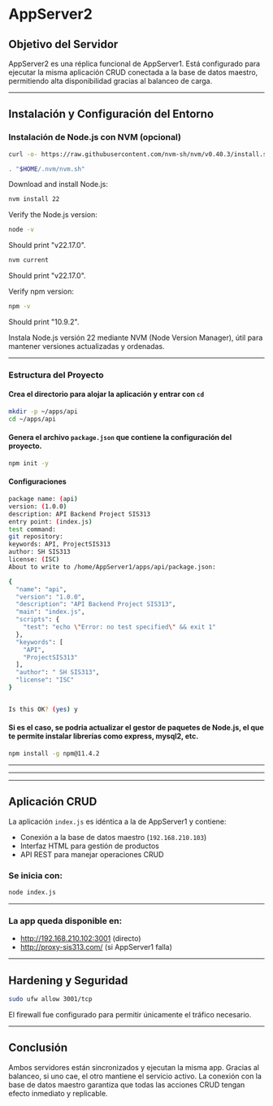 #  AppServer2 

##  Objetivo del Servidor

AppServer2 es una réplica funcional de AppServer1. Está configurado para ejecutar la misma aplicación CRUD conectada a la base de datos maestro, permitiendo alta disponibilidad gracias al balanceo de carga.

---

##  Instalación y Configuración del Entorno

###  Instalación de Node.js con NVM (opcional)

```bash
curl -o- https://raw.githubusercontent.com/nvm-sh/nvm/v0.40.3/install.sh | bash
```
```bash
. "$HOME/.nvm/nvm.sh"
```
Download and install Node.js:
```bash
nvm install 22
```

Verify the Node.js version:
```bash
node -v
```
Should print "v22.17.0".

```bash
nvm current
```
Should print "v22.17.0".

Verify npm version:
```bash
npm -v
```
Should print "10.9.2".

Instala Node.js versión 22 mediante NVM (Node Version Manager), útil para mantener versiones actualizadas y ordenadas.

---

###  Estructura del Proyecto
#### Crea el directorio para alojar la aplicación y entrar con `cd`

```bash
mkdir -p ~/apps/api
cd ~/apps/api
```
#### Genera el archivo `package.json` que contiene la configuración del proyecto.
```bash
npm init -y
```
#### Configuraciones 
```bash
package name: (api)
version: (1.0.0)
description: API Backend Project SIS313
entry point: (index.js)
test command:
git repository:
keywords: API, ProjectSIS313
author: SH SIS313
license: (ISC)
About to write to /home/AppServer1/apps/api/package.json:

{
  "name": "api",
  "version": "1.0.0",
  "description": "API Backend Project SIS313",
  "main": "index.js",
  "scripts": {
    "test": "echo \"Error: no test specified\" && exit 1"
  },
  "keywords": [
    "API",
    "ProjectSIS313"
  ],
  "author": " SH SIS313",
  "license": "ISC"
}


Is this OK? (yes) y
```
#### Si es el caso, se podria actualizar el gestor de paquetes de Node.js, el que te permite instalar librerías como express, mysql2, etc.
```bash
npm install -g npm@11.4.2
```
---
---

---

##  Aplicación CRUD

La aplicación `index.js` es idéntica a la de AppServer1 y contiene:

- Conexión a la base de datos maestro (`192.168.210.103`)
- Interfaz HTML para gestión de productos
- API REST para manejar operaciones CRUD

###  Se inicia con:

```bash
node index.js
```

---

###  La app queda disponible en:

- http://192.168.210.102:3001 (directo)
- http://proxy-sis313.com/ (si AppServer1 falla)

---

##  Hardening y Seguridad

```bash
sudo ufw allow 3001/tcp
```

El firewall fue configurado para permitir únicamente el tráfico necesario.

---

##  Conclusión

Ambos servidores están sincronizados y ejecutan la misma app. Gracias al balanceo, si uno cae, el otro mantiene el servicio activo. La conexión con la base de datos maestro garantiza que todas las acciones CRUD tengan efecto inmediato y replicable.
